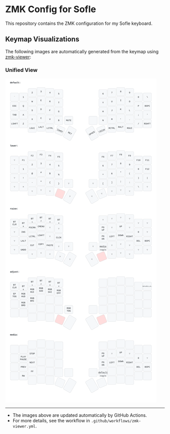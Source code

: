 # ZMK Config for Sofle

This repository contains the ZMK configuration for my Sofle keyboard.

## Keymap Visualizations

The following images are automatically generated from the keymap using [zmk-viewer](https://github.com/MrMarble/zmk-viewer):

### Unified View

![Sofle Unified Keymap](keymap-drawer/sofle.svg)



---

- The images above are updated automatically by GitHub Actions.
- For more details, see the workflow in `.github/workflows/zmk-viewer.yml`.
